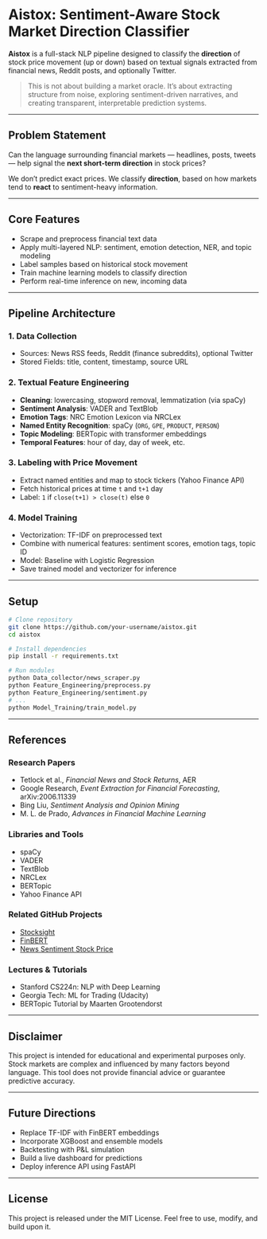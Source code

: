 # Aistox: Sentiment-Aware Stock Market Direction Classifier

**Aistox** is a full-stack NLP pipeline designed to classify the **direction** of stock price movement (up or down) based on textual signals extracted from financial news, Reddit posts, and optionally Twitter.

> This is not about building a market oracle. It’s about extracting structure from noise, exploring sentiment-driven narratives, and creating transparent, interpretable prediction systems.

---

## Problem Statement

Can the language surrounding financial markets — headlines, posts, tweets — help signal the **next short-term direction** in stock prices?

We don’t predict exact prices. We classify **direction**, based on how markets tend to **react** to sentiment-heavy information.

---

## Core Features

- Scrape and preprocess financial text data
- Apply multi-layered NLP: sentiment, emotion detection, NER, and topic modeling
- Label samples based on historical stock movement
- Train machine learning models to classify direction
- Perform real-time inference on new, incoming data

---

## Pipeline Architecture

### 1. Data Collection

- Sources: News RSS feeds, Reddit (finance subreddits), optional Twitter
- Stored Fields: title, content, timestamp, source URL

### 2. Textual Feature Engineering

- **Cleaning**: lowercasing, stopword removal, lemmatization (via spaCy)
- **Sentiment Analysis**: VADER and TextBlob
- **Emotion Tags**: NRC Emotion Lexicon via NRCLex
- **Named Entity Recognition**: spaCy (`ORG`, `GPE`, `PRODUCT`, `PERSON`)
- **Topic Modeling**: BERTopic with transformer embeddings
- **Temporal Features**: hour of day, day of week, etc.

### 3. Labeling with Price Movement

- Extract named entities and map to stock tickers (Yahoo Finance API)
- Fetch historical prices at time `t` and `t+1` day
- Label: `1` if `close(t+1) > close(t)` else `0`

### 4. Model Training

- Vectorization: TF-IDF on preprocessed text
- Combine with numerical features: sentiment scores, emotion tags, topic ID
- Model: Baseline with Logistic Regression
- Save trained model and vectorizer for inference

---

## Setup

```bash
# Clone repository
git clone https://github.com/your-username/aistox.git
cd aistox

# Install dependencies
pip install -r requirements.txt

# Run modules
python Data_collector/news_scraper.py
python Feature_Engineering/preprocess.py
python Feature_Engineering/sentiment.py
# ...
python Model_Training/train_model.py
```

---

## References

### Research Papers

- Tetlock et al., *Financial News and Stock Returns*, AER  
- Google Research, *Event Extraction for Financial Forecasting*, arXiv:2006.11339  
- Bing Liu, *Sentiment Analysis and Opinion Mining*  
- M. L. de Prado, *Advances in Financial Machine Learning*

### Libraries and Tools

- spaCy  
- VADER  
- TextBlob  
- NRCLex  
- BERTopic  
- Yahoo Finance API

### Related GitHub Projects

- [Stocksight](https://github.com/shawnsr/Stocksight)  
- [FinBERT](https://github.com/ProsusAI/finBERT)  
- [News Sentiment Stock Price](https://github.com/MaartenGr/BERTopic)

### Lectures & Tutorials

- Stanford CS224n: NLP with Deep Learning  
- Georgia Tech: ML for Trading (Udacity)  
- BERTopic Tutorial by Maarten Grootendorst

---

## Disclaimer

This project is intended for educational and experimental purposes only. Stock markets are complex and influenced by many factors beyond language. This tool does not provide financial advice or guarantee predictive accuracy.

---

## Future Directions

- Replace TF-IDF with FinBERT embeddings
- Incorporate XGBoost and ensemble models
- Backtesting with P&L simulation
- Build a live dashboard for predictions
- Deploy inference API using FastAPI

---

## License

This project is released under the MIT License. Feel free to use, modify, and build upon it.
